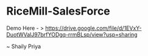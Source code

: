 # RiceMill-SalesForce
Demo Here - > https://drive.google.com/file/d/1EVxY-DuotWValJ97brfYODgq-rrmBLsp/view?usp=sharing

~ Shaily Priya
